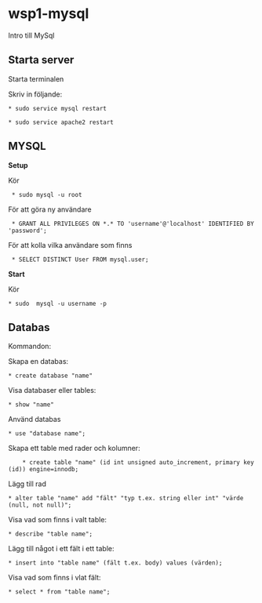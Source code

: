 # wsp1-mysql

Intro till MySql

## Starta server

 Starta terminalen 
 
 Skriv in följande:
 
    * sudo service mysql restart
    
    * sudo service apache2 restart

## MYSQL

**Setup** 

 Kör 

	 * sudo mysql -u root 
	 
	 
 För att göra ny användare	

	 * GRANT ALL PRIVILEGES ON *.* TO 'username'@'localhost' IDENTIFIED BY 'password';
	
 För att kolla vilka användare som finns 

	 * SELECT DISTINCT User FROM mysql.user;
**Start**

 Kör 

	* sudo  mysql -u username -p
	
## Databas

 Kommandon:
 
 Skapa en databas:
 
	* create database "name"
	
 Visa databaser eller tables:
 
	* show "name"
	
 Använd databas

	* use "database name";
	
 Skapa ett table med rader och kolumner:
 
        * create table "name" (id int unsigned auto_increment, primary key (id)) engine=innodb;
	
 Lägg till rad
 
	* alter table "name" add "fält" "typ t.ex. string eller int" "värde (null, not null)";
	
 Visa vad som finns i valt table:

	* describe "table name";
	
 Lägg till något i ett fält i ett table:

	* insert into "table name" (fält t.ex. body) values (värden);
	
 Visa vad som finns i vlat fält:

	* select * from "table name";
